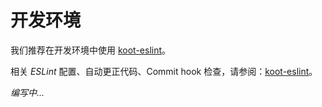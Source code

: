 # 开发环境

我们推荐在开发环境中使用 [koot-eslint](https://github.com/cmux/koot-eslint)。

相关 _ESLint_ 配置、自动更正代码、Commit hook 检查，请参阅：[koot-eslint](https://github.com/cmux/koot-eslint)。

_编写中..._
